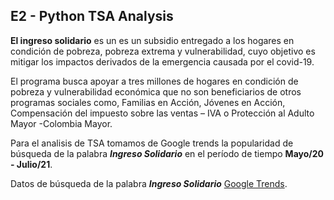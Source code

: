 ## E2 - Python TSA Analysis

**El ingreso solidario** es un es un subsidio entregado a los hogares en condición de pobreza, pobreza extrema y vulnerabilidad, cuyo objetivo es mitigar los impactos derivados de la emergencia causada por el covid-19.

El programa busca apoyar a tres millones de hogares en condición de pobreza y vulnerabilidad económica que no son beneficiarios de otros programas sociales como, Familias en Acción,  Jóvenes en Acción, Compensación del impuesto sobre las ventas – IVA o Protección al Adulto Mayor -Colombia Mayor.

Para el analisis de TSA tomamos de Google trends la popularidad de búsqueda de la palabra ***Ingreso Solidario*** en el período de tiempo **Mayo/20 - Julio/21**.

Datos de búsqueda de la palabra ***Ingreso Solidario***  [Google Trends](https://trends.google.com/trends/explore?date=2020-05-01%202021-07-08&geo=CO&q=ingreso%20solidario/).
